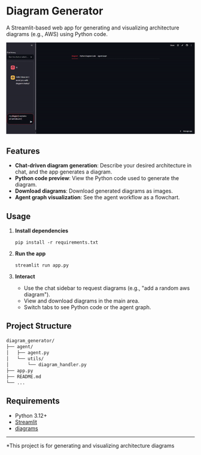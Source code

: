 # Diagram Generator

A Streamlit-based web app for generating and visualizing architecture diagrams (e.g., AWS) using Python code.

![Example AWS Diagram](./static/recording.gif)

## Features

- **Chat-driven diagram generation**: Describe your desired architecture in chat, and the app generates a diagram.
- **Python code preview**: View the Python code used to generate the diagram.
- **Download diagrams**: Download generated diagrams as images.
- **Agent graph visualization**: See the agent workflow as a flowchart.

## Usage

1. **Install dependencies**  
   ```
   pip install -r requirements.txt
   ```

2. **Run the app**  
   ```
   streamlit run app.py
   ```

3. **Interact**  
   - Use the chat sidebar to request diagrams (e.g., "add a random aws diagram").
   - View and download diagrams in the main area.
   - Switch tabs to see Python code or the agent graph.

## Project Structure

```
diagram_generator/
├── agent/
│   ├── agent.py
│   └── utils/
│       └── diagram_handler.py
├── app.py
├── README.md
└── ...
```

## Requirements

- Python 3.12+
- [Streamlit](https://streamlit.io/)
- [diagrams](https://diagrams.mingrammer.com/)

---

*This project is for generating and visualizing architecture diagrams